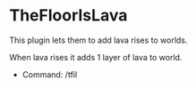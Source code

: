 # TheFloorIsLava

This plugin lets them to add lava rises to worlds.

When lava rises it adds 1 layer of lava to world.

- Command: /tfil
